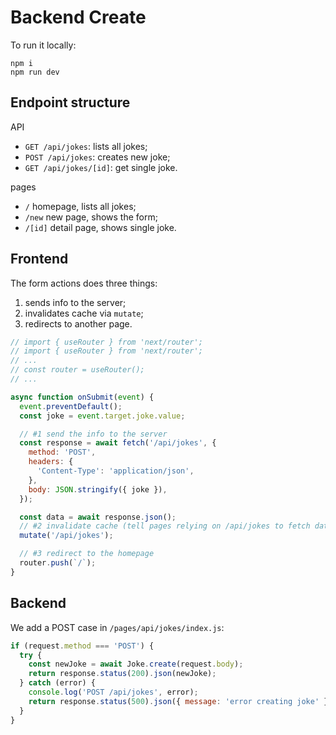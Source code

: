 # Backend Create

To run it locally:

```
npm i
npm run dev
```

## Endpoint structure

API

- `GET /api/jokes`: lists all jokes;
- `POST /api/jokes`: creates new joke;
- `GET /api/jokes/[id]`: get single joke.

pages

- `/` homepage, lists all jokes;
- `/new` new page, shows the form;
- `/[id]` detail page, shows single joke.

## Frontend

The form actions does three things:

1. sends info to the server;
2. invalidates cache via `mutate`;
3. redirects to another page.

```js
// import { useRouter } from 'next/router';
// import { useRouter } from 'next/router';
// ...
// const router = useRouter();
// ...

async function onSubmit(event) {
  event.preventDefault();
  const joke = event.target.joke.value;

  // #1 send the info to the server
  const response = await fetch('/api/jokes', {
    method: 'POST',
    headers: {
      'Content-Type': 'application/json',
    },
    body: JSON.stringify({ joke }),
  });

  const data = await response.json();
  // #2 invalidate cache (tell pages relying on /api/jokes to fetch data again)
  mutate('/api/jokes');

  // #3 redirect to the homepage
  router.push(`/`);
}
```

## Backend

We add a POST case in `/pages/api/jokes/index.js`:

```js
if (request.method === 'POST') {
  try {
    const newJoke = await Joke.create(request.body);
    return response.status(200).json(newJoke);
  } catch (error) {
    console.log('POST /api/jokes', error);
    return response.status(500).json({ message: 'error creating joke' });
  }
}
```